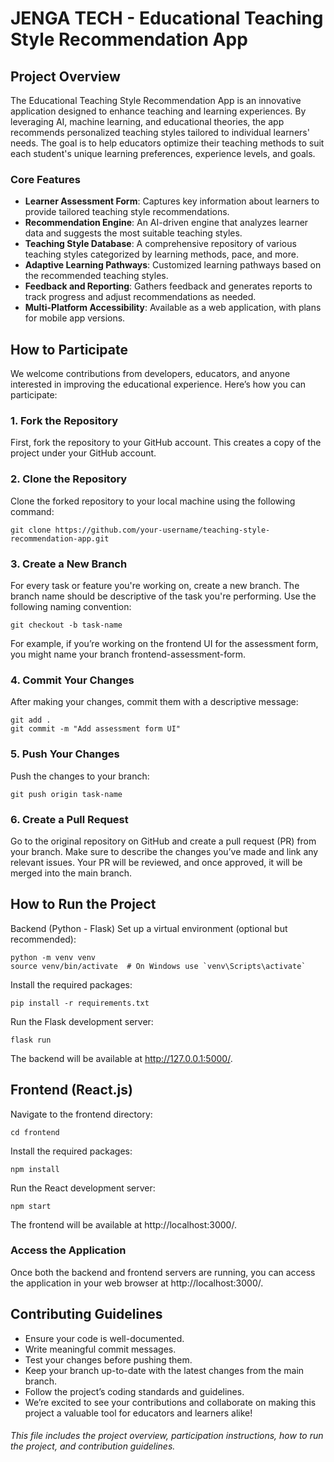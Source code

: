 # JENGA TECH - Educational Teaching Style Recommendation App

## Project Overview

The Educational Teaching Style Recommendation App is an innovative application designed to enhance teaching and learning experiences. By leveraging AI, machine learning, and educational theories, the app recommends personalized teaching styles tailored to individual learners' needs. The goal is to help educators optimize their teaching methods to suit each student's unique learning preferences, experience levels, and goals.

### Core Features
- **Learner Assessment Form**: Captures key information about learners to provide tailored teaching style recommendations.
- **Recommendation Engine**: An AI-driven engine that analyzes learner data and suggests the most suitable teaching styles.
- **Teaching Style Database**: A comprehensive repository of various teaching styles categorized by learning methods, pace, and more.
- **Adaptive Learning Pathways**: Customized learning pathways based on the recommended teaching styles.
- **Feedback and Reporting**: Gathers feedback and generates reports to track progress and adjust recommendations as needed.
- **Multi-Platform Accessibility**: Available as a web application, with plans for mobile app versions.

## How to Participate

We welcome contributions from developers, educators, and anyone interested in improving the educational experience. Here’s how you can participate:

### 1. Fork the Repository
First, fork the repository to your GitHub account. This creates a copy of the project under your GitHub account.

### 2. Clone the Repository
Clone the forked repository to your local machine using the following command:

```
git clone https://github.com/your-username/teaching-style-recommendation-app.git
```

### 3. Create a New Branch
For every task or feature you're working on, create a new branch. 
The branch name should be descriptive of the task you're performing. Use the following naming convention:

```
git checkout -b task-name
```
For example, if you’re working on the frontend UI for the assessment form, you might name your branch frontend-assessment-form.

### 4. Commit Your Changes
After making your changes, commit them with a descriptive message:
```
git add .
git commit -m "Add assessment form UI"
```

### 5. Push Your Changes
Push the changes to your branch:
```
git push origin task-name
```

### 6. Create a Pull Request
Go to the original repository on GitHub and create a pull request (PR) from your branch.
Make sure to describe the changes you’ve made and link any relevant issues. 
Your PR will be reviewed, and once approved, it will be merged into the main branch.

## How to Run the Project
Backend (Python - Flask)
Set up a virtual environment (optional but recommended):

```
python -m venv venv
source venv/bin/activate  # On Windows use `venv\Scripts\activate`
```

Install the required packages:
```
pip install -r requirements.txt
```

Run the Flask development server:
```
flask run
```

The backend will be available at http://127.0.0.1:5000/.

## Frontend (React.js)
Navigate to the frontend directory:
```
cd frontend
```

Install the required packages:
```
npm install
```

Run the React development server:
```
npm start
```

The frontend will be available at http://localhost:3000/.

### Access the Application
Once both the backend and frontend servers are running,
you can access the application in your web browser at http://localhost:3000/.

## Contributing Guidelines
- Ensure your code is well-documented.
- Write meaningful commit messages.
- Test your changes before pushing them.
- Keep your branch up-to-date with the latest changes from the main branch.
- Follow the project’s coding standards and guidelines.
- We’re excited to see your contributions and collaborate on making this project a valuable tool for
educators and learners alike!


###### This file includes the project overview, participation instructions, how to run the project, and contribution guidelines.







